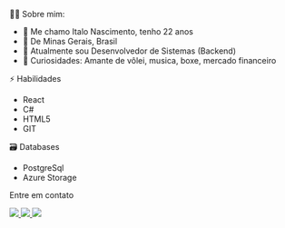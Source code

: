 👦🏽 Sobre mim:
* 👋 Me chamo Italo Nascimento, tenho 22 anos
* 📌 De Minas Gerais, Brasil
* 💼 Atualmente sou Desenvolvedor de Sistemas (Backend)
* 🔎 Curiosidades: Amante de vôlei, musica, boxe, mercado financeiro

⚡ Habilidades
* React   
* C#    
* HTML5    
* GIT
  
🗃️ Databases
* PostgreSql    
* Azure Storage
  
  
 Entre em contato

<a href="https://www.linkedin.com/in/italo-nascimento-945b89198" alt="linkedin" target="_blank">

<img src="https://img.shields.io/badge/LinkedIn-0077B5?style=for-the-badge&logo=linkedin&logoColor=white">

</a>
<a href="mailto:ifvnasc@gmail.com" alt="gmail" target="_blank">

<img src="https://img.shields.io/badge/Gmail-D14836?style=for-the-badge&logo=gmail&logoColor=white" />

</a>
<a href="https://www.instagram.com/italo.fvn/" alt="gmail" target="_blank">

<img src="https://img.shields.io/badge/Instagram-E4405F?style=for-the-badge&logo=instagram&logoColor=white" />

</a>


